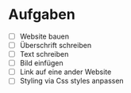 # Aufgaben
- [ ] Website bauen
- [ ] Überschrift schreiben
- [ ] Text schreiben
- [ ] Bild einfügen
- [ ] Link auf eine ander Website
- [ ] Styling via Css styles anpassen
